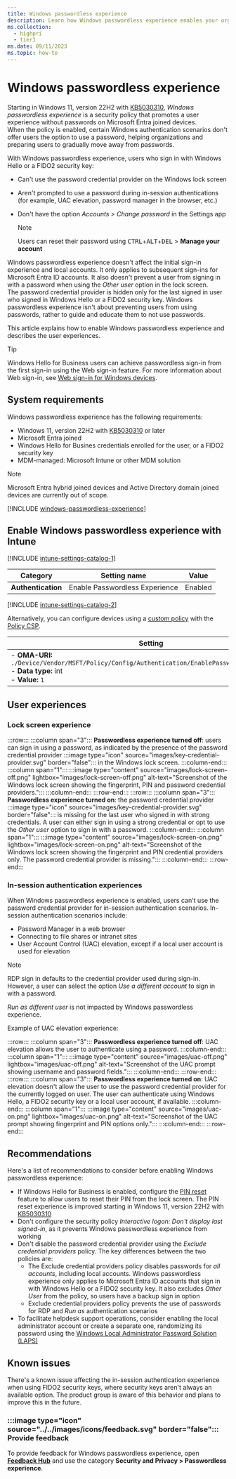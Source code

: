 ```yaml
---
title: Windows passwordless experience
description: Learn how Windows passwordless experience enables your organization to move away from passwords.
ms.collection: 
  - highpri
  - tier1
ms.date: 09/11/2023
ms.topic: how-to
---
```


# Windows passwordless experience

Starting in Windows 11, version 22H2 with [KB5030310][KB-1], *Windows passwordless experience* is a security policy that promotes a user experience without passwords on Microsoft Entra joined devices.\
When the policy is enabled, certain Windows authentication scenarios don't offer users the option to use a password, helping organizations and preparing users to gradually move away from passwords.

With Windows passwordless experience, users who sign in with Windows Hello or a FIDO2 security key:

- Can't use the password credential provider on the Windows lock screen
- Aren't prompted to use a password during in-session authentications (for example, UAC elevation, password manager in the browser, etc.)
- Don't have the option *Accounts > Change password* in the Settings app
  
  >[!NOTE]
  >Users can reset their password using <kbd>CTRL</kbd>+<kbd>ALT</kbd>+<kbd>DEL</kbd> > **Manage your account**

Windows passwordless experience doesn't affect the initial sign-in experience and local accounts. It only applies to subsequent sign-ins for Microsoft Entra ID accounts. It also doesn't prevent a user from signing in with a password when using the *Other user* option in the lock screen.\
The password credential provider is hidden only for the last signed in user who signed in Windows Hello or a FIDO2 security key. Windows passwordless experience isn't about preventing users from using passwords, rather to guide and educate them to not use passwords.

This article explains how to enable Windows passwordless experience and describes the user experiences.

>[!TIP]
> Windows Hello for Business users can achieve passwordless sign-in from the first sign-in using the Web sign-in feature. For more information about Web sign-in, see [Web sign-in for Windows devices](../web-sign-in/index.md).

## System requirements

Windows passwordless experience has the following requirements:

- Windows 11, version 22H2 with [KB5030310][KB-1] or later
- Microsoft Entra joined
- Windows Hello for Busines credentials enrolled for the user, or a FIDO2 security key
- MDM-managed: Microsoft Intune or other MDM solution

>[!NOTE]
>Microsoft Entra hybrid joined devices and Active Directory domain joined devices are currently out of scope.

[!INCLUDE [windows-passwordless-experience](../../../../includes/licensing/windows-passwordless-experience.md)]

## Enable Windows passwordless experience with Intune

[!INCLUDE [intune-settings-catalog-1](../../../../includes/configure/intune-settings-catalog-1.md)]

| Category | Setting name | Value |
|--|--|--|
| **Authentication** | Enable Passwordless Experience | Enabled |

[!INCLUDE [intune-settings-catalog-2](../../../../includes/configure/intune-settings-catalog-2.md)]

Alternatively, you can configure devices using a [custom policy][INT-2] with the [Policy CSP][CSP-1].

| Setting |
|--------|
| - **OMA-URI:** `./Device/Vendor/MSFT/Policy/Config/Authentication/EnablePasswordlessExperience`<br>- **Data type:** int<br>- **Value:** `1`|

## User experiences

### Lock screen experience

:::row:::
  :::column span="3":::
  **Passwordless experience turned off**: users can sign in using a password, as indicated by the presence of the password credential provider  :::image type="icon" source="images/key-credential-provider.svg" border="false"::: in the Windows lock screen.
  :::column-end:::
  :::column span="1":::
  :::image type="content" source="images/lock-screen-off.png" lightbox="images/lock-screen-off.png" alt-text="Screenshot of the Windows lock screen showing the fingerprint, PIN and password credential providers.":::
  :::column-end:::
:::row-end:::
:::row:::
  :::column span="3":::
  **Passwordless experience turned on**: the password credential provider :::image type="icon" source="images/key-credential-provider.svg" border="false"::: is missing for the last user who signed in with strong credentials. A user can either sign in using a strong credential or opt to use the *Other user* option to sign in with a password.
  :::column-end:::
  :::column span="1":::
  :::image type="content" source="images/lock-screen-on.png" lightbox="images/lock-screen-on.png" alt-text="Screenshot of the Windows lock screen showing the fingerprint and PIN credential providers only. The password credential provider is missing.":::
  :::column-end:::
:::row-end:::

### In-session authentication experiences

When Windows passwordless experience is enabled, users can't use the password credential provider for in-session authentication scenarios. In-session authentication scenarios include:

- Password Manager in a web browser
- Connecting to file shares or intranet sites
- User Account Control (UAC) elevation, except if a local user account is used for elevation

>[!NOTE]
> RDP sign in defaults to the credential provider used during sign-in. However, a user can select the option *Use a different account* to sign in with a password.
>
> *Run as different user* is not impacted by Windows passwordless experience.

Example of UAC elevation experience:

:::row:::
  :::column span="3":::
  **Passwordless experience turned off**: UAC elevation allows the user to authenticate using a password.
  :::column-end:::
  :::column span="1":::
  :::image type="content" source="images/uac-off.png" lightbox="images/uac-off.png" alt-text="Screenshot of the UAC prompt showing username and password fields.":::
  :::column-end:::
:::row-end:::
:::row:::
  :::column span="3":::
  **Passwordless experience turned on**: UAC elevation doesn't allow the user to use the password credential provider for the currently logged on user. The user can authenticate using Windows Hello, a FIDO2 security key or a local user account, if available.
  :::column-end:::
  :::column span="1":::
  :::image type="content" source="images/uac-on.png" lightbox="images/uac-on.png" alt-text="Screenshot of the UAC prompt showing fingerprint and PIN options only.":::
  :::column-end:::
:::row-end:::

## Recommendations

Here's a list of recommendations to consider before enabling Windows passwordless experience:

- If Windows Hello for Business is enabled, configure the [PIN reset](../hello-for-business/hello-feature-pin-reset.md) feature to allow users to reset their PIN from the lock screen. The PIN reset experience is improved starting in Windows 11, version 22H2 with [KB5030310][KB-1]
- Don't configure the security policy *Interactive logon: Don't display last signed-in*, as it prevents Windows passwordless experience from working
- Don't disable the password credential provider using the *Exclude credential providers* policy. The key differences between the two policies are:
  - The Exclude credential providers policy disables passwords for *all accounts*, including local accounts. Windows passwordless experience only applies to Microsoft Entra ID accounts that sign in with Windows Hello or a FIDO2 security key. It also excludes *Other User* from the policy, so users have a backup sign in option
  - Exclude credential providers policy prevents the use of passwords for RDP and *Run as* authentication scenarios
- To facilitate helpdesk support operations, consider enabling the local administrator account or create a separate one, randomizing its password using the [Windows Local Administrator Password Solution (LAPS)][SERV-1]

## Known issues

There's a known issue affecting the in-session authentication experience when using FIDO2 security keys, where security keys aren't always an available option. The product group is aware of this behavior and plans to improve this in the future.

### :::image type="icon" source="../../images/icons/feedback.svg" border="false"::: Provide feedback

To provide feedback for Windows passwordless experience, open [**Feedback Hub**][FHUB] and use the category **Security and Privacy > Passwordless experience**.

<!--links used in this document-->

[CSP-1]: /windows/client-management/mdm/policy-csp-authentication#enablepasswordlessexperience
[FHUB]: feedback-hub://?tabid=2&newFeedback=true&feedbackType=1
[INT-2]: /mem/intune/configuration/custom-settings-windows-10
[KB-1]: https://support.microsoft.com/kb/5030310
[SERV-1]: /windows-server/identity/laps/laps-overview
